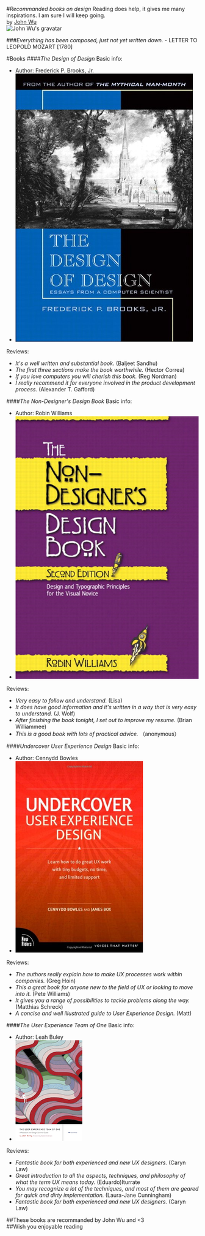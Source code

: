 #_Recommanded books on design_
Reading does help, it gives me many inspirations. I am sure I will keep going.  
by [John Wu](http://github.com/tjwudi)  
![John Wu's gravatar](http://www.gravatar.com/avatar/1380392c951c5d3edc96146b1d5b877b.png)

###_Everything has been composed, just not yet written down._ - LETTER TO LEOPOLD MOZART [1780]

#Books
####_The Design of Design_
Basic info: 

- Author: Frederick P. Brooks, Jr. 
- ![Cover image](../content/b-the-design-of-design.jpg)

Reviews:

- _It's a well written and substantial book._ (Baljeet Sandhu)
- _The first three sections make the book worthwhile._ (Hector Correa)
- _If you love computers you will cherish this book._ (Reg Nordman)
- _I really recommend it for everyone involved in the product development process._ (Alexander T. Gafford)

####_The Non-Designer's Design Book_
Basic info:

- Author: Robin Williams
- ![Cover image](../content/b-the-non-designer-design-book.jpeg)

Reviews:

- _Very easy to follow and understand._ (Lisa)
- _It does have good information and it's written in a way that is very easy to understand._ (J. Wolf)
- _After finishing the book tonight, I set out to improve my resume._ (Brian Williammee)
- _This is a good book with lots of practical advice._ （anonymous）

####_Undercover User Experience Design_
Basic info:

- Author: Cennydd Bowles
- ![Cover image](../content/b-undercover-ux-design.jpg)

Reviews:

- _The authors really explain how to make UX processes work within companies._ (Greg Hoin)
- _This a great book for anyone new to the field of UX or looking to move into it._ (Pete Williams)
- _It gives you a range of possibilities to tackle problems along the way._ (Matthias Schreck)
- _A concise and well illustrated guide to User Experience Design._ (Matt)


####_The User Experience Team of One_
Basic info:

- Author: Leah Buley
- ![Cover image](../content/b-ux-team-of-one.png)

Reviews:

- _Fantastic book for both experienced and new UX designers._ (Caryn Law)
- _Great introduction to all the aspects, techniques, and philosophy of what the term UX means today._ (Eduardo)Iturrate
- _You may recognize a lot of the techniques, and most of them are geared for quick and dirty implementation._ (Laura-Jane Cunningham)
- _Fantastic book for both experienced and new UX designers._ (Caryn Law)


##These books are recommanded by John Wu and <3  
##Wish you enjoyable reading
